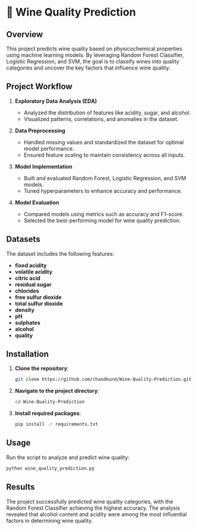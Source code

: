 

# 🍷 Wine Quality Prediction   

## Overview

This project predicts wine quality based on physicochemical properties using machine learning models. By leveraging Random Forest Classifier, Logistic Regression, and SVM, the goal is to classify wines into quality categories and uncover the key factors that influence wine quality.

## Project Workflow

1. **Exploratory Data Analysis (EDA)**  
   - Analyzed the distribution of features like acidity, sugar, and alcohol.  
   - Visualized patterns, correlations, and anomalies in the dataset.  

2. **Data Preprocessing**  
   - Handled missing values and standardized the dataset for optimal model performance.  
   - Ensured feature scaling to maintain consistency across all inputs.  

3. **Model Implementation**  
   - Built and evaluated Random Forest, Logistic Regression, and SVM models.  
   - Tuned hyperparameters to enhance accuracy and performance.  

4. **Model Evaluation**  
   - Compared models using metrics such as accuracy and F1-score.  
   - Selected the best-performing model for wine quality prediction.  

## Datasets

The dataset includes the following features:  

- **fixed acidity**  
- **volatile acidity**  
- **citric acid**  
- **residual sugar**  
- **chlorides**  
- **free sulfur dioxide**  
- **total sulfur dioxide**  
- **density**  
- **pH**  
- **sulphates**  
- **alcohol**  
- **quality**  

## Installation

1. **Clone the repository**:  
   ```bash
   git clone https://github.com/chandkund/Wine-Quality-Prediction.git
   ```  
2. **Navigate to the project directory**:  
   ```bash
   cd Wine-Quality-Prediction
   ```  
3. **Install required packages**:  
   ```bash
   pip install -r requirements.txt
   ```

## Usage

Run the script to analyze and predict wine quality:  
```bash
python wine_quality_prediction.py
```

## Results

The project successfully predicted wine quality categories, with the Random Forest Classifier achieving the highest accuracy. The analysis revealed that alcohol content and acidity were among the most influential factors in determining wine quality.
